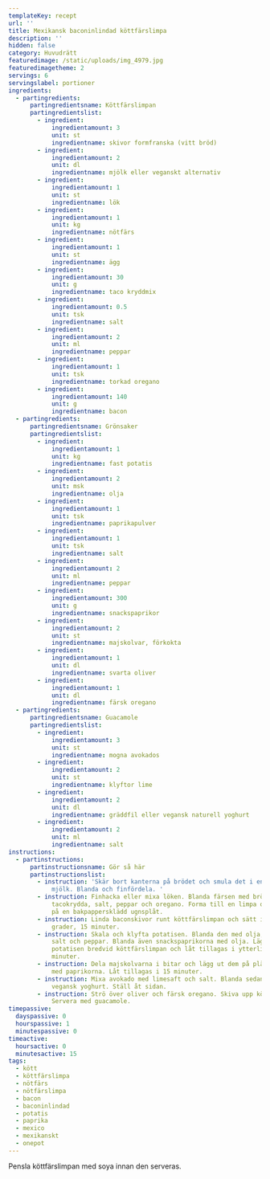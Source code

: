 ```yaml
---
templateKey: recept
url: ''
title: Mexikansk baconinlindad köttfärslimpa
description: ''
hidden: false
category: Huvudrätt
featuredimage: /static/uploads/img_4979.jpg
featuredimagetheme: 2
servings: 6
servingslabel: portioner
ingredients:
  - partingredients:
      partingredientsname: Köttfärslimpan
      partingredientslist:
        - ingredient:
            ingredientamount: 3
            unit: st
            ingredientname: skivor formfranska (vitt bröd)
        - ingredient:
            ingredientamount: 2
            unit: dl
            ingredientname: mjölk eller veganskt alternativ
        - ingredient:
            ingredientamount: 1
            unit: st
            ingredientname: lök
        - ingredient:
            ingredientamount: 1
            unit: kg
            ingredientname: nötfärs
        - ingredient:
            ingredientamount: 1
            unit: st
            ingredientname: ägg
        - ingredient:
            ingredientamount: 30
            unit: g
            ingredientname: taco kryddmix
        - ingredient:
            ingredientamount: 0.5
            unit: tsk
            ingredientname: salt
        - ingredient:
            ingredientamount: 2
            unit: ml
            ingredientname: peppar
        - ingredient:
            ingredientamount: 1
            unit: tsk
            ingredientname: torkad oregano
        - ingredient:
            ingredientamount: 140
            unit: g
            ingredientname: bacon
  - partingredients:
      partingredientsname: Grönsaker
      partingredientslist:
        - ingredient:
            ingredientamount: 1
            unit: kg
            ingredientname: fast potatis
        - ingredient:
            ingredientamount: 2
            unit: msk
            ingredientname: olja
        - ingredient:
            ingredientamount: 1
            unit: tsk
            ingredientname: paprikapulver
        - ingredient:
            ingredientamount: 1
            unit: tsk
            ingredientname: salt
        - ingredient:
            ingredientamount: 2
            unit: ml
            ingredientname: peppar
        - ingredient:
            ingredientamount: 300
            unit: g
            ingredientname: snackspaprikor
        - ingredient:
            ingredientamount: 2
            unit: st
            ingredientname: majskolvar, förkokta
        - ingredient:
            ingredientamount: 1
            unit: dl
            ingredientname: svarta oliver
        - ingredient:
            ingredientamount: 1
            unit: dl
            ingredientname: färsk oregano
  - partingredients:
      partingredientsname: Guacamole
      partingredientslist:
        - ingredient:
            ingredientamount: 3
            unit: st
            ingredientname: mogna avokados
        - ingredient:
            ingredientamount: 2
            unit: st
            ingredientname: klyftor lime
        - ingredient:
            ingredientamount: 2
            unit: dl
            ingredientname: gräddfil eller vegansk naturell yoghurt
        - ingredient:
            ingredientamount: 2
            unit: ml
            ingredientname: salt
instructions:
  - partinstructions:
      partinstructionsname: Gör så här
      partinstructionslist:
        - instruction: 'Skär bort kanterna på brödet och smula det i en skål. Häll över
            mjölk. Blanda och finfördela. '
        - instruction: Finhacka eller mixa löken. Blanda färsen med brödet, löken, ägg,
            tacokrydda, salt, peppar och oregano. Forma till en limpa och lägg
            på en bakpappersklädd ugnsplåt.
        - instruction: Linda baconskivor runt köttfärslimpan och sätt in i ugnen på 200
            grader, 15 minuter.
        - instruction: Skala och klyfta potatisen. Blanda den med olja, paprikakrydda,
            salt och peppar. Blanda även snackspaprikorna med olja. Lägg
            potatisen bredvid köttfärslimpan och låt tillagas i ytterligare 35
            minuter.
        - instruction: Dela majskolvarna i bitar och lägg ut dem på plåten, gör likadant
            med paprikorna. Låt tillagas i 15 minuter.
        - instruction: Mixa avokado med limesaft och salt. Blanda sedan ner gräddfil eller
            vegansk yoghurt. Ställ åt sidan.
        - instruction: Strö över oliver och färsk oregano. Skiva upp köttfärslimpan.
            Servera med guacamole.
timepassive:
  dayspassive: 0
  hourspassive: 1
  minutespassive: 0
timeactive:
  hoursactive: 0
  minutesactive: 15
tags:
  - kött
  - köttfärslimpa
  - nötfärs
  - nötfärslimpa
  - bacon
  - baconinlindad
  - potatis
  - paprika
  - mexico
  - mexikanskt
  - onepot
---
```


Pensla köttfärslimpan med soya innan den serveras.
